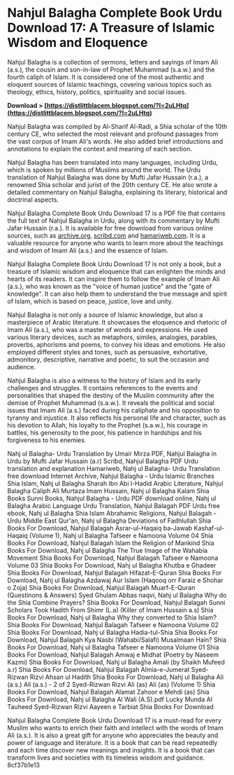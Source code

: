 
 
# Nahjul Balagha Complete Book Urdu Download 17: A Treasure of Islamic Wisdom and Eloquence
  
Nahjul Balagha is a collection of sermons, letters and sayings of Imam Ali (a.s.), the cousin and son-in-law of Prophet Muhammad (s.a.w.) and the fourth caliph of Islam. It is considered one of the most authentic and eloquent sources of Islamic teachings, covering various topics such as theology, ethics, history, politics, spirituality and social issues.
 
**Download &gt; [https://distlittblacem.blogspot.com/?l=2uLHtq](https://distlittblacem.blogspot.com/?l=2uLHtq)**


  
Nahjul Balagha was compiled by Al-Sharif Al-Radi, a Shia scholar of the 10th century CE, who selected the most relevant and profound passages from the vast corpus of Imam Ali's words. He also added brief introductions and annotations to explain the context and meaning of each section.
  
Nahjul Balagha has been translated into many languages, including Urdu, which is spoken by millions of Muslims around the world. The Urdu translation of Nahjul Balagha was done by Mufti Jafar Hussain (r.a.), a renowned Shia scholar and jurist of the 20th century CE. He also wrote a detailed commentary on Nahjul Balagha, explaining its literary, historical and doctrinal aspects.
  
Nahjul Balagha Complete Book Urdu Download 17 is a PDF file that contains the full text of Nahjul Balagha in Urdu, along with its commentary by Mufti Jafar Hussain (r.a.). It is available for free download from various online sources, such as [archive.org](https://archive.org/details/nehjulbalaghacomplete_201910), [scribd.com](https://www.scribd.com/doc/19022809/Nahjul-Balagah-Urdu) and [hamariweb.com](https://hamariweb.com/islam/nahjul-balagah-pdf-urdu_37). It is a valuable resource for anyone who wants to learn more about the teachings and wisdom of Imam Ali (a.s.) and the essence of Islam.
  
Nahjul Balagha Complete Book Urdu Download 17 is not only a book, but a treasure of Islamic wisdom and eloquence that can enlighten the minds and hearts of its readers. It can inspire them to follow the example of Imam Ali (a.s.), who was known as the "voice of human justice" and the "gate of knowledge". It can also help them to understand the true message and spirit of Islam, which is based on peace, justice, love and unity.
  
Nahjul Balagha is not only a source of Islamic knowledge, but also a masterpiece of Arabic literature. It showcases the eloquence and rhetoric of Imam Ali (a.s.), who was a master of words and expressions. He used various literary devices, such as metaphors, similes, analogies, parables, proverbs, aphorisms and poems, to convey his ideas and emotions. He also employed different styles and tones, such as persuasive, exhortative, admonitory, descriptive, narrative and poetic, to suit the occasion and audience.
  
Nahjul Balagha is also a witness to the history of Islam and its early challenges and struggles. It contains references to the events and personalities that shaped the destiny of the Muslim community after the demise of Prophet Muhammad (s.a.w.). It reveals the political and social issues that Imam Ali (a.s.) faced during his caliphate and his opposition to tyranny and injustice. It also reflects his personal life and character, such as his devotion to Allah, his loyalty to the Prophet (s.a.w.), his courage in battles, his generosity to the poor, his patience in hardships and his forgiveness to his enemies.
 
Nahj ul Balagha- Urdu Translation by Umair Mirza PDF,  Nahjul Balagha in Urdu by Mufti Jafar Hussain (a.r) Scribd,  Nahjul Balagha PDF Urdu translation and explanation Hamariweb,  Nahj ul Balagha- Urdu Translation free download Internet Archive,  Nahjul Balagha - Urdu Islamic Branches Shia Islam,  Nahj ul Balagha Sharah Ibn Abi l-Hadid Arabic Literature,  Nahjul Balagha Caliph Ali Murtaza Imam Hussain,  Nahj ul Balagha Kalam Shia Books Sunni Books,  Nahjul Balagha - Urdu PDF download online,  Nahj ul Balagha Arabic Language Urdu Translation,  Nahjul Balagah PDF Urdu free ebook,  Nahj ul Balagha Shia Islam Abrahamic Religions,  Nahjul Balagah - Urdu Middle East Qur'an,  Nahj ul Balagha Deviations of Fadhlullah Shia Books For Download,  Nahjul Balagah Asrar-ul-Haqaiq ba-Jawab Kashaf-ul-Haqaiq (Volume 1),  Nahj ul Balagha Tafseer e Namoona Volume 04 Shia Books For Download,  Nahjul Balagah Islam the Religion of Mankind Shia Books For Download,  Nahj ul Balagha The True Image of the Wahabia Movement Shia Books For Download,  Nahjul Balagah Tafseer e Namoona Volume 03 Shia Books For Download,  Nahj ul Balagha Khutba e Ghadeer Shia Books For Download,  Nahjul Balagah Hifazat-E-Quran Shia Books For Download,  Nahj ul Balagha Azdawaj Aur Islam (Haqooq orr Faraiz e Shohar o Zoja) Shia Books For Download,  Nahjul Balagah Muarf-E-Quran (Questinons & Answers) Syed Ghulam Abbas naqvi,  Nahj ul Balagha Why do the Shia Combine Prayers? Shia Books For Download,  Nahjul Balagah Sunni Scholars Took Hadith From Shimr (L.a) (Killer of Imam Hussain a.s) Shia Books For Download,  Nahj ul Balagha Why they converted to Shia Islam? Shia Books For Download,  Nahjul Balagah Tafseer e Namoona Volume 02 Shia Books For Download,  Nahj ul Balagha Hadia-tul-Shia Shia Books For Download,  Nahjul Balagah Kya Nasbi (Wahabi/Salafi) Musalmaan Hain? Shia Books For Download,  Nahj ul Balagha Tafseer e Namoona Volume 01 Shia Books For Download,  Nahjul Balagah Amwaj e Midhat (Poetry by Naseem Kazmi) Shia Books For Download,  Nahj ul Balagha Amali (by Shaikh Mufeed a.r) Shia Books For Download,  Nahjul Balagah Almia-e-Jumerat Syed-Rizwan Rizvi Ahsan ul Hadith Shia Books For Download,  Nahj ul Balagha Ali (a.s.) Ali (a.s.) - 2 of 2 Syed-Rizwan Rizvi Ali (as) Ali (as) (Volume 1) Shia Books For Download,  Nahjul Balagah Alamat Zahoor e Mehdi (as) Shia Books For Download,  Nahj ul Balagha Al Wali (A.S).pdf Lucky Munda Al Tauheed Syed-Rizwan Rizvi Aayeen e Tarbiat Shia Books For Download
  
Nahjul Balagha Complete Book Urdu Download 17 is a must-read for every Muslim who wants to enrich their faith and intellect with the words of Imam Ali (a.s.). It is also a great gift for anyone who appreciates the beauty and power of language and literature. It is a book that can be read repeatedly and each time discover new meanings and insights. It is a book that can transform lives and societies with its timeless wisdom and guidance.
 8cf37b1e13
 

